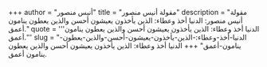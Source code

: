 +++
author = "أنيس منصور"
title = "مقولة أنيس منصور"
description = "مقولة أنيس منصور: الدنيا أخذ وعطاء: الذين يأخذون يعيشون أحسن والذين يعطون ينامون أعمق."
quote = '''الدنيا أخذ وعطاء: الذين يأخذون يعيشون أحسن والذين يعطون ينامون أعمق.''' 
slug = "الدنيا-أخذ-وعطاء:-الذين-يأخذون-يعيشون-أحسن-والذين-يعطون-ينامون-أعمق"
+++
الدنيا أخذ وعطاء: الذين يأخذون يعيشون أحسن والذين يعطون ينامون أعمق.
